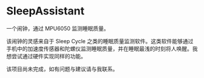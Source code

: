 SleepAssistant
============

一个闹钟，通过 MPU6050 监测睡眠质量。

该闹钟的灵感来自于 Sleep Cycle 之类的睡眠质量监测软件。这类软件能够通过手机中的加速度传感器和陀螺仪监测睡眠质量，并在睡眠最浅的时刻将人唤醒。我想尝试通过硬件实现同样的功能。

该项目尚未完成，如有问题与建议请与我联系。